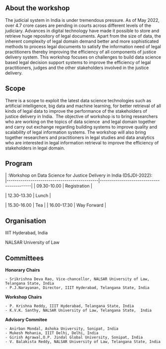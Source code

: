 <!-- # Workshop on Data Science for Justice Delivery in India (DSJDI-2022) -->
## About the workshop
The judicial system in India is under tremendous pressure. As of May 2022, over 4.7 crore cases are pending in courts across different levels of the judiciary. Advances in digital technology  have made it possible to store and retrieve huge repository of legal documents.    Apart from the size of data, the inherent complexity of legal domain demand better and more sophisticated methods to process legal documents to satisfy the information need of legal practitioners thereby improving the efficiency of all components of justice delivery system. This workshop focuses on  challenges to build data science based legal decision support systems  to improve the efficiency of legal practitioners, judges and the other stakeholders involved in the justice delivery. 

## Scope
There is a scope to exploit the latest data science technologies such as artificial intelligence, big data and machine learning,  for better  retrieval of all kinds of legal data to improve the performance of the stakeholders of  justice delivery in India.  The objective of workshop is to bring researchers who are working on the topics of data science  and legal domain together and carry out exchange regarding building systems to improve quality and scalability of  legal information systems. The workshop will also bring together researchers and practitioners in legal studies and data analytics who are interested in legal information retrieval to improve the efficiency of stakeholders in legal domain.

## Program
|          :Workshop on Data Science for Justice Delivery in India (DSJDI-2022):           
|----------------------------------------------|-------------------------------------------|
|                09.30-10.00                   |                Registration               |    
<!-- |                10.00-12.30                   | Round table discussion </br></br> K.V.K.Santhy, NALSAR University of Law </br> Apala Das, NALSAR University of Law </br> Radhakrishna Krishna Chahavan, Judge, Sanga Reddy, District </br> K. Yella Reddy, Lawyer, Jangaon district </br> Balaji, Lawyer, Hyderabad </br> P.Krishna Reddy, IIIT Hyderabad </br> Narendra Babu, IIIT Hyderabad        | -->
|                12.30-13.30                   |                  Lunch                    |
<!-- |                13.30-15.00                   | -Manupatra: An Online Database for Legal Research, by Sandeep Bathuka, Manupatra Information Solutions Pvt. Ltd. -Role of Ontologies in the Legal Domain, by Raghava Mutharaju, IIIT Delhi -Scrutinizing the Role of Artificial Intelligence in the Legal Landscape, Dr. Sarika Jain, National Institute of Technology Kurukshetra -Exploring paragraph-level similarity for legal information search, by Bhoomeendra (IIIT Hyderabad), Narendra Babu (IIIT Hyderabad)                               | -->
|                15.30-16.00                   |                   Tea                     |
|                16.00-17.30                   |                Way Forward                |


## Organisation
IIIT Hyderabad, India

NALSAR University of Law

## Committees
**Honorary Chairs**

    - Srikrishna Deva Rao, Vice-chancellor, NALSAR University of Law, Telangana State, India 
    - P.J.Narayanan, Director, IIIT Hyderabad, Telangana State, India

**Workshop Chairs**

    - P. Krishna Reddy, IIIT Hyderabad, Telangana State, India
    - K.V.K. Santhy, NALSAR University of Law, Telangana State,  India

**Advisory Commitee**

    - Anirban Mondal, Ashoka University, Sonipat, India
    - Mukesh Mohania, IIIT Delhi, Delhi, India
    - Girish Agrawal,O.P. Jindal Global University, Sonipat, India
    - V. Balakista Reddy, NALSAR University of Law, Telangana State, India 
  

 

